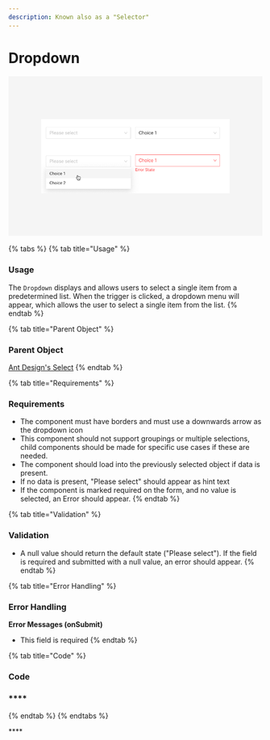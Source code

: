 ```yaml
---
description: Known also as a "Selector"
---
```


# Dropdown

![](../../.gitbook/assets/dropdown%20%281%29.png)

{% tabs %}
{% tab title="Usage" %}
### Usage

The `Dropdown` displays and allows users to select a single item from a predetermined list. When the trigger is clicked, a dropdown menu will appear, which allows the user to select a single item from the list.
{% endtab %}

{% tab title="Parent Object" %}
### Parent Object

[Ant Design's Select](https://ant.design/components/select/)
{% endtab %}

{% tab title="Requirements" %}
### Requirements

* The component must have borders and must use a downwards arrow as the dropdown icon
* This component should not support groupings or multiple selections, child components should be made for specific use cases if these are needed.
* The component should load into the previously selected object if data is present.
*  If no data is present, "Please select" should appear as hint text
* If the component is marked required on the form, and no value is selected, an Error should appear.
{% endtab %}

{% tab title="Validation" %}
### Validation

* A null value should return the default state \("Please select"\). If the field is required and submitted with a null value, an error should appear.
{% endtab %}

{% tab title="Error Handling" %}
### **Error Handling**

**Error Messages \(onSubmit\)**

* This field is required
{% endtab %}

{% tab title="Code" %}
### **Code**

###  ****
{% endtab %}
{% endtabs %}

\*\*\*\*



